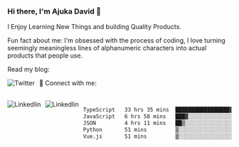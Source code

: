 ### Hi there, I'm Ajuka David 🥷

I Enjoy Learning New Things and building Quality Products.

Fun fact about me: I'm obsessed with the process of coding, I love turning seemingly meaningless lines of alphanumeric characters into actual products that people use.

Read my blog:

<a href="https://tobit.hashnode.dev/"> <img src="https://img.shields.io/badge/Hashnode-2962FF?style=for-the-badge&logo=hashnode&logoColor=white"
     alt="Twitter"
     style="float: left; margin-right: 10px;" /> </a>


📱 Connect with me: 

<br />
<a href="https://www.linkedin.com/in/david-ajuka-630660144/"> <img src="https://img.shields.io/badge/LinkedIn-0077B5?style=for-the-badge&logo=linkedin&logoColor=white"
     alt="LinkedIin"
     style="float: left; margin-right: 10px;" /> </a> <a href="mailto:ajuka.zephiniah@gmail.com"> <img src="https://img.shields.io/badge/Gmail-D14836?style=for-the-badge&logo=gmail&logoColor=white"
     alt="LinkedIin"
     style="float: left; margin-right: 10px;" /> </a>
     

<!--START_SECTION:waka-->

```txt
TypeScript   33 hrs 35 mins  █████████████████▓░░░░░░░   70.55 %
JavaScript   6 hrs 58 mins   ███▓░░░░░░░░░░░░░░░░░░░░░   14.66 %
JSON         4 hrs 11 mins   ██▒░░░░░░░░░░░░░░░░░░░░░░   08.79 %
Python       51 mins         ▒░░░░░░░░░░░░░░░░░░░░░░░░   01.82 %
Vue.js       51 mins         ▒░░░░░░░░░░░░░░░░░░░░░░░░   01.80 %
```

<!--END_SECTION:waka-->
